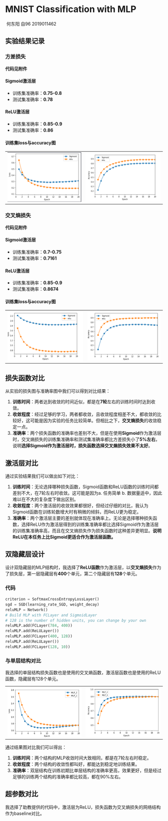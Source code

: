 # MNIST Classification with MLP

​																何东阳 自96 2019011462

## 实验结果记录

### 方差损失

**代码见附件**

#### Sigmoid激活层

- 训练集准确率：**0.75-0.8**
- 测试集准确率：**0.78**

#### ReLU激活层

- 训练集准确率：**0.85-0.9**
- 测试集准确率：**0.86**

#### 训练集loss与accuracy图

<table>
    <tr>
        <td>
        <img src="report.assets/image-20211016194849804.png" alt="image-20211016194849804" style="zoom:100%;" />
        </td>
    	<td>
        <img src="report.assets/image-20211016201449447.png" alt="image-20211016201449447" style="zoom:100%;" />
        </td>
    </tr>
</table>

### 交叉熵损失

**代码见附件**

#### Sigmoid激活层

- 训练集准确率：**0.7-0.75**
- 测试集准确率：**0.7161**

#### ReLU激活层

- 训练集准确率：**0.85-0.9**
- 测试集准确率：**0.8674**

#### 训练集loss与accuracy图

<table>
    <tr>
        <td>
        <img src="report.assets/image-20211016195606972.png" alt="image-20211016195606972" style="zoom:100%;" />
        </td>
    	<td>
         <img src="report.assets/image-20211016195641429.png" alt="image-20211016195641429" style="zoom:100%;" />
        </td>
    </tr>
</table>

## 损失函数对比

从实验的损失图与准确率图中我们可以得到对比结果：

1. **训练时间**：两者达到收敛的时间近似，都是在**7轮**左右的训练时间时达到收敛。
2. **收敛程度**：经过足够的学习，两者都收敛，且收敛程度相差不大，都收敛的比较好，这可能是因为实验的任务比较简单。但相比之下，**交叉熵损失**的收敛稳定一点。
3. **准确率**：两个损失函数的准确率也差别不大，但是在使用**Sigmoid**作为激活层时，交叉熵损失的训练集准确率和测试集准确率都比方差损失小了**5%左右**，说明**选择Sigmoid作为激活层时，损失函数选择交叉熵损失效果不太好**。

## 激活层对比

通过实验结果我们可以做出如下对比：

1. **训练时间**：无论选择哪种损失函数，Sigmoid函数和ReLU函数的训练时间都差别不大，在7轮左右时收敛。这可能是因为a. 任务简单 b. 数据量适中，因此难以在不大的复杂度下做出区别。
2. **收敛程度**：两个激活层的收敛效果都很好，但经过仔细的对比，我认为Sigmoid函数在训练轮数增大时有稍微的倾斜，而ReLU更为稳定。
3. **准确率**：两个激活层主要的差别就体现在准确率上。无论是选择哪种损失函数，选择ReLU作为激活层得到的训练集准确率都比选择Sigmoid作为激活层的训练集准确率高，而且在交叉熵损失作为损失函数时这种差异更明显。**说明ReLU在本任务上比Sigmoid更适合作为激活层函数。**

## 双隐藏层设计

设计双隐藏层的MLP结构时，我选择了**ReLU函数**作为激活层，以**交叉熵损失**作为了损失层，第一层隐藏层有**400**个单元，第二个隐藏层有**128**个单元。

### 代码

```python
criterion = SoftmaxCrossEntropyLossLayer()
sgd = SGD(learning_rate_SGD, weight_decay)
reluMLP = Network()
# Build MLP with FCLayer and SigmoidLayer
# 128 is the number of hidden units, you can change by your own
reluMLP.add(FCLayer(784, 400))
reluMLP.add(ReLULayer())
reluMLP.add(FCLayer(400, 128))
reluMLP.add(ReLULayer())
reluMLP.add(FCLayer(128, 10))
```

### 与单层结构对比

我选择的单层结构损失函数也是使用的交叉熵函数，激活层函数也是使用的ReLU函数，隐藏层有128个单元。

<table>
    <tr>
        <td>
        <img src="report.assets/image-20211016202620670.png" alt="image-20211016202620670" style="zoom:100%;" />
        </td>
    	<td>
      <img src="report.assets/image-20211016202646925.png" alt="image-20211016202646925" style="zoom:100%;" />
        </td>
    </tr>
</table>

通过结果图对比我们可以得出：

1. **训练时间**：两个结构的MLP收敛时间大致相同，都是在7轮左右时稳定。
2. **收敛程度**：两个结构的收敛性都叫好，都能达到稳定地训练结果。
3. **准确率**：双层结构在训练初期比单层结构的准确率更高，效果更好，但是经过足够的训练两个结构的准确率都比较高，都在90%左右。

## 超参数对比

我选择了助教提供的代码中，激活层为ReLU，损失函数为交叉熵损失的网络结构作为baseline对比。

